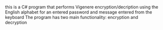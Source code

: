 this is a  C# program that performs Vigenere encryption/decription using the English 
alphabet for an entered password and message entered from the keyboard
The program has two main functionality: encryption and decryption
